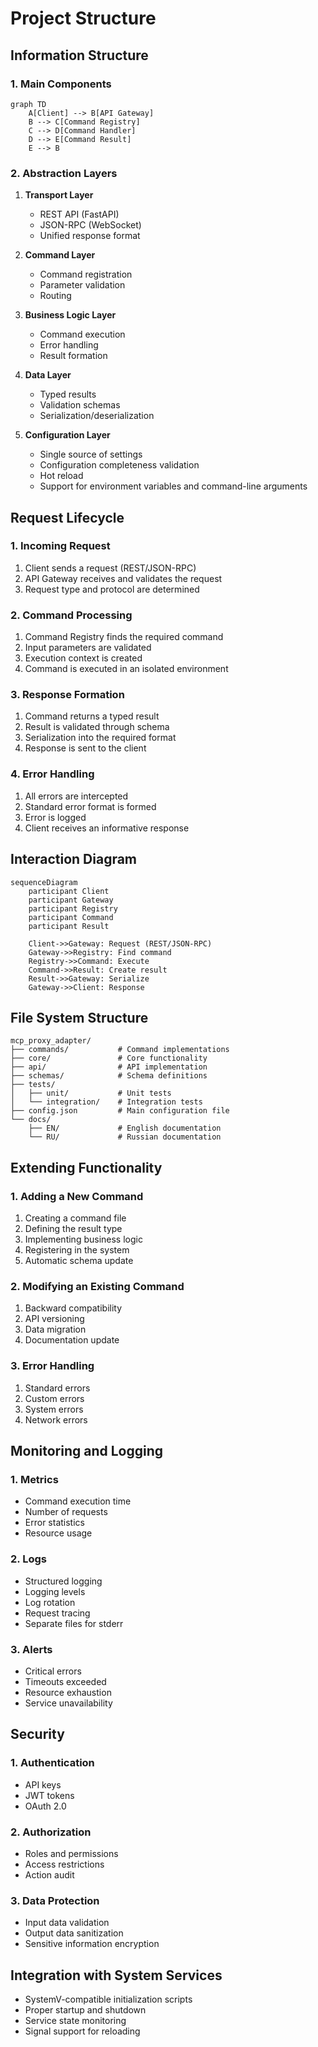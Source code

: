 # Project Structure

## Information Structure

### 1. Main Components
```mermaid
graph TD
    A[Client] --> B[API Gateway]
    B --> C[Command Registry]
    C --> D[Command Handler]
    D --> E[Command Result]
    E --> B
```

### 2. Abstraction Layers
1. **Transport Layer**
   - REST API (FastAPI)
   - JSON-RPC (WebSocket)
   - Unified response format

2. **Command Layer**
   - Command registration
   - Parameter validation
   - Routing

3. **Business Logic Layer**
   - Command execution
   - Error handling
   - Result formation

4. **Data Layer**
   - Typed results
   - Validation schemas
   - Serialization/deserialization

5. **Configuration Layer**
   - Single source of settings
   - Configuration completeness validation
   - Hot reload 
   - Support for environment variables and command-line arguments

## Request Lifecycle

### 1. Incoming Request
1. Client sends a request (REST/JSON-RPC)
2. API Gateway receives and validates the request
3. Request type and protocol are determined

### 2. Command Processing
1. Command Registry finds the required command
2. Input parameters are validated
3. Execution context is created
4. Command is executed in an isolated environment

### 3. Response Formation
1. Command returns a typed result
2. Result is validated through schema
3. Serialization into the required format
4. Response is sent to the client

### 4. Error Handling
1. All errors are intercepted
2. Standard error format is formed
3. Error is logged
4. Client receives an informative response

## Interaction Diagram

```mermaid
sequenceDiagram
    participant Client
    participant Gateway
    participant Registry
    participant Command
    participant Result

    Client->>Gateway: Request (REST/JSON-RPC)
    Gateway->>Registry: Find command
    Registry->>Command: Execute
    Command->>Result: Create result
    Result->>Gateway: Serialize
    Gateway->>Client: Response
```

## File System Structure

```
mcp_proxy_adapter/
├── commands/           # Command implementations
├── core/               # Core functionality
├── api/                # API implementation
├── schemas/            # Schema definitions
├── tests/
│   ├── unit/           # Unit tests
│   └── integration/    # Integration tests
├── config.json         # Main configuration file
└── docs/
    ├── EN/             # English documentation
    └── RU/             # Russian documentation
```

## Extending Functionality

### 1. Adding a New Command
1. Creating a command file
2. Defining the result type
3. Implementing business logic
4. Registering in the system
5. Automatic schema update

### 2. Modifying an Existing Command
1. Backward compatibility
2. API versioning
3. Data migration
4. Documentation update

### 3. Error Handling
1. Standard errors
2. Custom errors
3. System errors
4. Network errors

## Monitoring and Logging

### 1. Metrics
- Command execution time
- Number of requests
- Error statistics
- Resource usage

### 2. Logs
- Structured logging
- Logging levels
- Log rotation
- Request tracing
- Separate files for stderr

### 3. Alerts
- Critical errors
- Timeouts exceeded
- Resource exhaustion
- Service unavailability

## Security

### 1. Authentication
- API keys
- JWT tokens
- OAuth 2.0

### 2. Authorization
- Roles and permissions
- Access restrictions
- Action audit

### 3. Data Protection
- Input data validation
- Output data sanitization
- Sensitive information encryption

## Integration with System Services

- SystemV-compatible initialization scripts
- Proper startup and shutdown
- Service state monitoring
- Signal support for reloading 